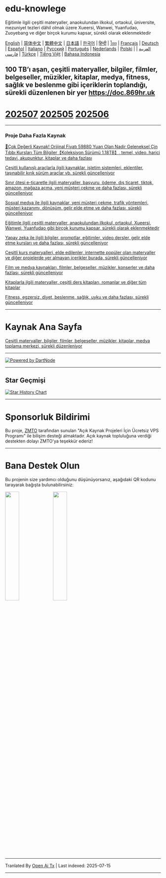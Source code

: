 # edu-knowlege
Eğitimle ilgili çeşitli materyaller, anaokulundan ilkokul, ortaokul, üniversite, mezuniyet tezleri dâhil olmak üzere Xueersi, Wanwei, Yuanfudao, Zuoyebang ve diğer birçok kurumu kapsar, sürekli olarak eklenmektedir

[English](https://openaitx.github.io/view.html?user=mswnlz&project=edu-knowlege&lang=en) | [简体中文](https://openaitx.github.io/view.html?user=mswnlz&project=edu-knowlege&lang=zh-CN) | [繁體中文](https://openaitx.github.io/view.html?user=mswnlz&project=edu-knowlege&lang=zh-TW) | [日本語](https://openaitx.github.io/view.html?user=mswnlz&project=edu-knowlege&lang=ja) | [한국어](https://openaitx.github.io/view.html?user=mswnlz&project=edu-knowlege&lang=ko) | [हिन्दी](https://openaitx.github.io/view.html?user=mswnlz&project=edu-knowlege&lang=hi) | [ไทย](https://openaitx.github.io/view.html?user=mswnlz&project=edu-knowlege&lang=th) | [Français](https://openaitx.github.io/view.html?user=mswnlz&project=edu-knowlege&lang=fr) | [Deutsch](https://openaitx.github.io/view.html?user=mswnlz&project=edu-knowlege&lang=de) | [Español](https://openaitx.github.io/view.html?user=mswnlz&project=edu-knowlege&lang=es) | [Italiano](https://openaitx.github.io/view.html?user=mswnlz&project=edu-knowlege&lang=it) | [Русский](https://openaitx.github.io/view.html?user=mswnlz&project=edu-knowlege&lang=ru) | [Português](https://openaitx.github.io/view.html?user=mswnlz&project=edu-knowlege&lang=pt) | [Nederlands](https://openaitx.github.io/view.html?user=mswnlz&project=edu-knowlege&lang=nl) | [Polski](https://openaitx.github.io/view.html?user=mswnlz&project=edu-knowlege&lang=pl) | [العربية](https://openaitx.github.io/view.html?user=mswnlz&project=edu-knowlege&lang=ar) | [فارسی](https://openaitx.github.io/view.html?user=mswnlz&project=edu-knowlege&lang=fa) | [Türkçe](https://openaitx.github.io/view.html?user=mswnlz&project=edu-knowlege&lang=tr) | [Tiếng Việt](https://openaitx.github.io/view.html?user=mswnlz&project=edu-knowlege&lang=vi) | [Bahasa Indonesia](https://openaitx.github.io/view.html?user=mswnlz&project=edu-knowlege&lang=id)

100 TB’ı aşan, çeşitli materyaller, bilgiler, filmler, belgeseller, müzikler, kitaplar, medya, fitness, sağlık ve beslenme gibi içeriklerin toplandığı, sürekli düzenlenen bir yer https://doc.869hr.uk
------------------

# [202507](https://raw.githubusercontent.com/mswnlz/edu-knowlege/main/202507.md) [202505](https://raw.githubusercontent.com/mswnlz/edu-knowlege/main/202505.md) [202506](https://raw.githubusercontent.com/mswnlz/edu-knowlege/main/202506.md)


---------------

### Proje Daha Fazla Kaynak

[🎁Çok Değerli Kaynak! Orijinal Fiyatı 59880 Yuan Olan Nadir Geleneksel Çin Tıbbı Kursları Tüm Bilgiler【Koleksiyon Sürümü 1.18TB】, temel, video, harici tedavi, akupunktur, kitaplar ve daha fazlası](https://github.com/mswnlz/chinese-traditional)

[Çeşitli kullanışlı araçlarla ilgili kaynaklar, işletim sistemleri, eklentiler, taşınabilir kırık sürüm araçlar vb. sürekli güncelleniyor](https://github.com/mswnlz/tools)


[Sınır ötesi e-ticaretle ilgili materyaller, başvuru, ödeme, dış ticaret, tiktok, amazon, mağaza açma, yeni müşteri çekme ve daha fazlası, sürekli güncelleniyor](https://github.com/mswnlz/cross-border)

[Sosyal medya ile ilgili kaynaklar, yeni müşteri çekme, trafik yöntemleri, müşteri kazanımı, dönüşüm, gelir elde etme ve daha fazlası, sürekli güncelleniyor](https://github.com/mswnlz/self-media)

[ Eğitimle ilgili çeşitli materyaller, anaokulundan ilkokul, ortaokul, Xueersi, Wanwei, Yuanfudao gibi birçok kurumu kapsar, sürekli olarak eklenmektedir](https://github.com/mswnlz/edu-knowlege)

[Yapay zeka ile ilgili bilgiler, promptlar, eğitimler, video dersler, gelir elde etme kursları ve daha fazlası, sürekli güncelleniyor](https://github.com/mswnlz/AIknowledge)

[Çeşitli kurs materyalleri, elde edilenler, internette popüler olan materyaller ve diğer projelerde yer almayan içerikler burada, sürekli güncelleniyor](https://github.com/mswnlz/curriculum)

[Film ve medya kaynakları, filmler, belgeseller, müzikler, konserler ve daha fazlası, sürekli güncelleniyor](https://github.com/mswnlz/movies)

[Kitaplarla ilgili materyaller, çeşitli ders kitapları, romanlar ve diğer tüm kitaplar](https://github.com/mswnlz/book)

[Fitness, egzersiz, diyet, beslenme, sağlık, uyku ve daha fazlası, sürekli güncelleniyor](https://github.com/mswnlz/healthy)



---------------

# Kaynak Ana Sayfa
[Çeşitli materyaller, bilgiler, filmler, belgeseller, müzikler, kitaplar, medya toplama merkezi, sürekli düzenleniyor](https://github.com/mswnlz)

---------------

[![Powered by DartNode](https://dartnode.com/branding/DN-Open-Source-sm.png)](https://dartnode.com "Powered by DartNode - Free VPS for Open Source")

---------------


## Star Geçmişi
[![Star History Chart](https://api.star-history.com/svg?repos=mswnlz/edu-knowlege&type=Date)](https://www.star-history.com/#mswnlz/edu-knowlege&Date)

---------------



# Sponsorluk Bildirimi
Bu proje, [ZMTO](https://console.vtexs.com/?affid=12967) tarafından sunulan "Açık Kaynak Projeleri İçin Ücretsiz VPS Programı" ile bilişim desteği almaktadır.
Açık kaynak topluluğuna verdiği destekten dolayı ZMTO'ya teşekkür ederiz!


---------------

# Bana Destek Olun

Bu projenin size yardımcı olduğunu düşünüyorsanız, aşağıdaki QR kodunu tarayarak bağışta bulunabilirsiniz:
<p align="left">
  <img src="https://raw.githubusercontent.com/mswnlz/edu-knowlege/main/support-alipay.png" width="30%">
  <img src="https://raw.githubusercontent.com/mswnlz/edu-knowlege/main/wechat-qrcode.jpg" width="30%">
</p>


---

Tranlated By [Open Ai Tx](https://github.com/OpenAiTx/OpenAiTx) | Last indexed: 2025-07-15

---